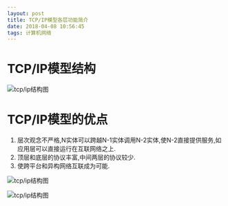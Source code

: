 ```yaml
---
layout: post
title: TCP/IP模型各层功能简介
date: 2018-04-08 10:56:45
tags: 计算机网络
---
```


# TCP/IP模型结构
 ![tcp/ip结构图](https://timgsa.baidu.com/timg?image&quality=80&size=b9999_10000&sec=1523166435440&di=de17fa8e0c26d666f7b2eef8fa27c45b&imgtype=0&src=http%3A%2F%2Fimg694.ph.126.net%2F-cQJOt4nkmF-U2LrVzv74g%3D%3D%2F1151232654747720867.jpg)

# TCP/IP模型的优点
1. 层次观念不严格,N实体可以跨越N-1实体调用N-2实体,使N-2直接提供服务,如应用层可以直接运行在互联网络之上.
2. 顶层和底层的协议丰富,中间两层的协议较少.
3. 使跨平台和异构网络互联成为可能.

 ![tcp/ip结构图](https://timgsa.baidu.com/timg?image&quality=80&size=b9999_10000&sec=1523166581136&di=9e55f5b86eae5752bcdae14b287dde29&imgtype=jpg&src=http%3A%2F%2Fimg2.imgtn.bdimg.com%2Fit%2Fu%3D2956195152%2C151311456%26fm%3D214%26gp%3D0.jpg)
 	
 
 
 ![tcp/ip结构图](https://timgsa.baidu.com/timg?image&quality=80&size=b9999_10000&sec=1523166517446&di=aa94b41b91ba7bc7b91b9723d2923a1b&imgtype=0&src=http%3A%2F%2Fimg1.ph.126.net%2FhFtRfOyDO_u5gySbDDBlLg%3D%3D%2F6632721431187476380.jpg)
 
